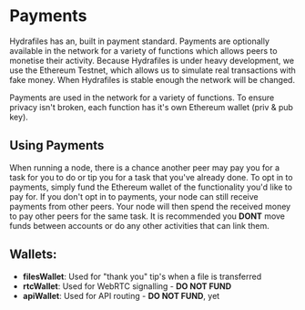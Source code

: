 # Payments

Hydrafiles has an, built in payment standard. Payments are optionally available in the network for a variety of functions which allows peers to monetise their activity. Because Hydrafiles is under heavy development, we use the Ethereum
Testnet, which allows us to simulate real transactions with fake money. When Hydrafiles is stable enough the network will be changed.

Payments are used in the network for a variety of functions. To ensure privacy isn't broken, each function has it's own Ethereum wallet (priv & pub key).

## Using Payments

When running a node, there is a chance another peer may pay you for a task for you to do or tip you for a task that you've already done. To opt in to payments, simply fund the Ethereum wallet of the functionality you'd like to pay for. If
you don't opt in to payments, your node can still receive payments from other peers. Your node will then spend the received money to pay other peers for the same task. It is recommended you **DONT** move funds between accounts or do any
other activities that can link them.

## Wallets:

- **filesWallet**: Used for "thank you" tip's when a file is transferred
- **rtcWallet**: Used for WebRTC signalling - **DO NOT FUND**
- **apiWallet**: Used for API routing - **DO NOT FUND**, yet

